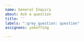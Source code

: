 ```yaml
---
name: General Inquiry
about: Ask a question
title: ''
labels: ":grey_question: question"
assignees: yokoffing

---
```



